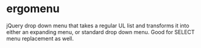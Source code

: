 # ergomenu
jQuery drop down menu that takes a regular UL list and transforms it into either an expanding menu, or standard drop down menu. Good for SELECT menu replacement as well.
